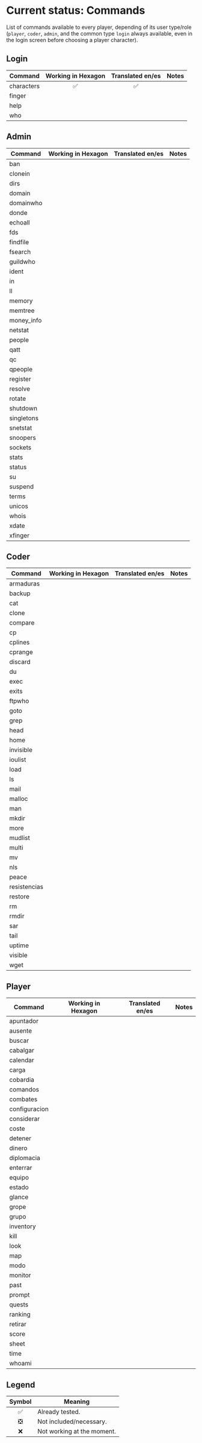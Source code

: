 # Current status: Commands

List of commands available to every player, depending of its user type/role (`player`, `coder`, `admin`, and the common type `login` always available, even in the login screen before choosing a player character).

## Login

| Command | Working in Hexagon | Translated en/es | Notes |
| ------- | :----------------: | :--------------: | ----- |
| characters | :white_check_mark: | :white_check_mark: |    |
| finger     |          |          |    |
| help       |          |          |    |
| who        |          |          |    |

## Admin

| Command | Working in Hexagon | Translated en/es | Notes |
| ------- | :----------------: | :--------------: | ----- |
| ban        |          |          |    |
| clonein    |          |          |    |
| dirs       |          |          |    |
| domain     |          |          |    |
| domainwho  |          |          |    |
| donde      |          |          |    |
| echoall    |          |          |    |
| fds        |          |          |    |
| findfile   |          |          |    |
| fsearch    |          |          |    |
| guildwho   |          |          |    |
| ident      |          |          |    |
| in         |          |          |    |
| ll         |          |          |    |
| memory     |          |          |    |
| memtree    |          |          |    |
| money_info |          |          |    |
| netstat    |          |          |    |
| people     |          |          |    |
| qatt       |          |          |    |
| qc         |          |          |    |
| qpeople    |          |          |    |
| register   |          |          |    |
| resolve    |          |          |    |
| rotate     |          |          |    |
| shutdown   |          |          |    |
| singletons |          |          |    |
| snetstat   |          |          |    |
| snoopers   |          |          |    |
| sockets    |          |          |    |
| stats      |          |          |    |
| status     |          |          |    |
| su         |          |          |    |
| suspend    |          |          |    |
| terms      |          |          |    |
| unicos     |          |          |    |
| whois      |          |          |    |
| xdate      |          |          |    |
| xfinger    |          |          |    |

## Coder

| Command | Working in Hexagon | Translated en/es | Notes |
| ------- | :----------------: | :--------------: | ----- |
| armaduras    |          |          |    |
| backup       |          |          |    |
| cat          |          |          |    |
| clone        |          |          |    |
| compare      |          |          |    |
| cp           |          |          |    |
| cplines      |          |          |    |
| cprange      |          |          |    |
| discard      |          |          |    |
| du           |          |          |    |
| exec         |          |          |    |
| exits        |          |          |    |
| ftpwho       |          |          |    |
| goto         |          |          |    |
| grep         |          |          |    |
| head         |          |          |    |
| home         |          |          |    |
| invisible    |          |          |    |
| ioulist      |          |          |    |
| load         |          |          |    |
| ls           |          |          |    |
| mail         |          |          |    |
| malloc       |          |          |    |
| man          |          |          |    |
| mkdir        |          |          |    |
| more         |          |          |    |
| mudlist      |          |          |    |
| multi        |          |          |    |
| mv           |          |          |    |
| nls          |          |          |    |
| peace        |          |          |    |
| resistencias |          |          |    |
| restore      |          |          |    |
| rm           |          |          |    |
| rmdir        |          |          |    |
| sar          |          |          |    |
| tail         |          |          |    |
| uptime       |          |          |    |
| visible      |          |          |    |
| wget         |          |          |    |

## Player

| Command | Working in Hexagon | Translated en/es | Notes |
| ------- | :----------------: | :--------------: | ----- |
| apuntador     |          |          |    |
| ausente       |          |          |    |
| buscar        |          |          |    |
| cabalgar      |          |          |    |
| calendar      |          |          |    |
| carga         |          |          |    |
| cobardia      |          |          |    |
| comandos      |          |          |    |
| combates      |          |          |    |
| configuracion |          |          |    |
| considerar    |          |          |    |
| coste         |          |          |    |
| detener       |          |          |    |
| dinero        |          |          |    |
| diplomacia    |          |          |    |
| enterrar      |          |          |    |
| equipo        |          |          |    |
| estado        |          |          |    |
| glance        |          |          |    |
| grope         |          |          |    |
| grupo         |          |          |    |
| inventory     |          |          |    |
| kill          |          |          |    |
| look          |          |          |    |
| map           |          |          |    |
| modo          |          |          |    |
| monitor       |          |          |    |
| past          |          |          |    |
| prompt        |          |          |    |
| quests        |          |          |    |
| ranking       |          |          |    |
| retirar       |          |          |    |
| score         |          |          |    |
| sheet         |          |          |    |
| time          |          |          |    |
| whoami        |          |          |    |

## Legend

| Symbol | Meaning |
| :----: | ------- |
| :white_check_mark:            | Already tested. |
| :negative_squared_cross_mark: | Not included/necessary. |
| :x:                           | Not working at the moment. |

